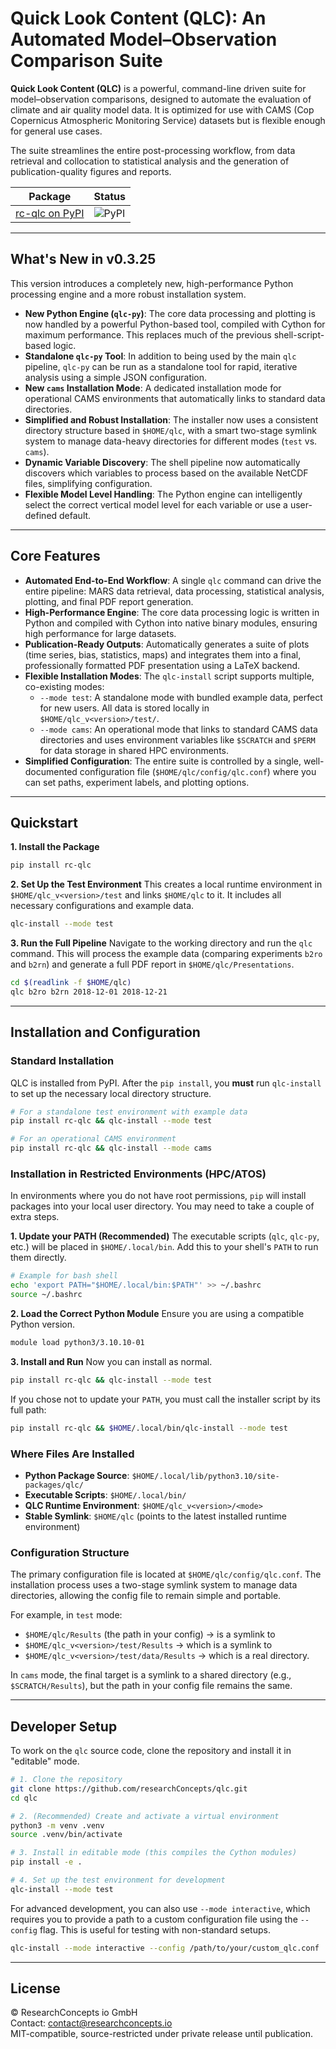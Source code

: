# Quick Look Content (QLC): An Automated Model–Observation Comparison Suite

**Quick Look Content (QLC)** is a powerful, command-line driven suite for model–observation comparisons, designed to automate the evaluation of climate and air quality model data. It is optimized for use with CAMS (Cop Copernicus Atmospheric Monitoring Service) datasets but is flexible enough for general use cases.

The suite streamlines the entire post-processing workflow, from data retrieval and collocation to statistical analysis and the generation of publication-quality figures and reports.

| Package | Status |
|---------|--------|
| [rc-qlc on PyPI](https://pypi.org/project/rc-qlc/) | ![PyPI](https://img.shields.io/pypi/v/rc-qlc?color=blue) |

---

## What's New in v0.3.25

This version introduces a completely new, high-performance Python processing engine and a more robust installation system.
- **New Python Engine (`qlc-py`)**: The core data processing and plotting is now handled by a powerful Python-based tool, compiled with Cython for maximum performance. This replaces much of the previous shell-script-based logic.
- **Standalone `qlc-py` Tool**: In addition to being used by the main `qlc` pipeline, `qlc-py` can be run as a standalone tool for rapid, iterative analysis using a simple JSON configuration.
- **New `cams` Installation Mode**: A dedicated installation mode for operational CAMS environments that automatically links to standard data directories.
- **Simplified and Robust Installation**: The installer now uses a consistent directory structure based in `$HOME/qlc`, with a smart two-stage symlink system to manage data-heavy directories for different modes (`test` vs. `cams`).
- **Dynamic Variable Discovery**: The shell pipeline now automatically discovers which variables to process based on the available NetCDF files, simplifying configuration.
- **Flexible Model Level Handling**: The Python engine can intelligently select the correct vertical model level for each variable or use a user-defined default.

---

## Core Features

- **Automated End-to-End Workflow**: A single `qlc` command can drive the entire pipeline: MARS data retrieval, data processing, statistical analysis, plotting, and final PDF report generation.
- **High-Performance Engine**: The core data processing logic is written in Python and compiled with Cython into native binary modules, ensuring high performance for large datasets.
- **Publication-Ready Outputs**: Automatically generates a suite of plots (time series, bias, statistics, maps) and integrates them into a final, professionally formatted PDF presentation using a LaTeX backend.
- **Flexible Installation Modes**: The `qlc-install` script supports multiple, co-existing modes:
    - `--mode test`: A standalone mode with bundled example data, perfect for new users. All data is stored locally in `$HOME/qlc_v<version>/test/`.
    - `--mode cams`: An operational mode that links to standard CAMS data directories and uses environment variables like `$SCRATCH` and `$PERM` for data storage in shared HPC environments.
- **Simplified Configuration**: The entire suite is controlled by a single, well-documented configuration file (`$HOME/qlc/config/qlc.conf`) where you can set paths, experiment labels, and plotting options.

---

## Quickstart

**1. Install the Package**
```bash
pip install rc-qlc
```

**2. Set Up the Test Environment**
This creates a local runtime environment in `$HOME/qlc_v<version>/test` and links `$HOME/qlc` to it. It includes all necessary configurations and example data.
```bash
qlc-install --mode test
```

**3. Run the Full Pipeline**
Navigate to the working directory and run the `qlc` command. This will process the example data (comparing experiments `b2ro` and `b2rn`) and generate a full PDF report in `$HOME/qlc/Presentations`.
```bash
cd $(readlink -f $HOME/qlc)
qlc b2ro b2rn 2018-12-01 2018-12-21
```

---

## Installation and Configuration

### Standard Installation

QLC is installed from PyPI. After the `pip install`, you **must** run `qlc-install` to set up the necessary local directory structure.

```bash
# For a standalone test environment with example data
pip install rc-qlc && qlc-install --mode test

# For an operational CAMS environment
pip install rc-qlc && qlc-install --mode cams
```

### Installation in Restricted Environments (HPC/ATOS)

In environments where you do not have root permissions, `pip` will install packages into your local user directory. You may need to take a couple of extra steps.

**1. Update your PATH (Recommended)**
The executable scripts (`qlc`, `qlc-py`, etc.) will be placed in `$HOME/.local/bin`. Add this to your shell's `PATH` to run them directly.
```bash
# Example for bash shell
echo 'export PATH="$HOME/.local/bin:$PATH"' >> ~/.bashrc
source ~/.bashrc
```

**2. Load the Correct Python Module**
Ensure you are using a compatible Python version.
```bash
module load python3/3.10.10-01
```

**3. Install and Run**
Now you can install as normal.
```bash
pip install rc-qlc && qlc-install --mode test
```
If you chose not to update your `PATH`, you must call the installer script by its full path:
```bash
pip install rc-qlc && $HOME/.local/bin/qlc-install --mode test
```

### Where Files Are Installed
- **Python Package Source**: `$HOME/.local/lib/python3.10/site-packages/qlc/`
- **Executable Scripts**: `$HOME/.local/bin/`
- **QLC Runtime Environment**: `$HOME/qlc_v<version>/<mode>`
- **Stable Symlink**: `$HOME/qlc` (points to the latest installed runtime environment)


### Configuration Structure

The primary configuration file is located at `$HOME/qlc/config/qlc.conf`. The installation process uses a two-stage symlink system to manage data directories, allowing the config file to remain simple and portable.

For example, in `test` mode:
- `$HOME/qlc/Results` (the path in your config) -> is a symlink to
- `$HOME/qlc_v<version>/test/Results` -> which is a symlink to
- `$HOME/qlc_v<version>/test/data/Results` -> which is a real directory.

In `cams` mode, the final target is a symlink to a shared directory (e.g., `$SCRATCH/Results`), but the path in your config file remains the same.

---

## Developer Setup

To work on the `qlc` source code, clone the repository and install it in "editable" mode.

```bash
# 1. Clone the repository
git clone https://github.com/researchConcepts/qlc.git
cd qlc

# 2. (Recommended) Create and activate a virtual environment
python3 -m venv .venv
source .venv/bin/activate

# 3. Install in editable mode (this compiles the Cython modules)
pip install -e .

# 4. Set up the test environment for development
qlc-install --mode test
```

For advanced development, you can also use `--mode interactive`, which requires you to provide a path to a custom configuration file using the `--config` flag. This is useful for testing with non-standard setups.
```bash
qlc-install --mode interactive --config /path/to/your/custom_qlc.conf
```

---

## License

© ResearchConcepts io GmbH  
Contact: [contact@researchconcepts.io](mailto:contact@researchconcepts.io)  
MIT-compatible, source-restricted under private release until publication.